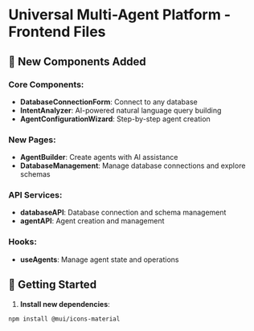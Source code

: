 # Universal Multi-Agent Platform - Frontend Files

## 🎨 New Components Added

### Core Components:
- **DatabaseConnectionForm**: Connect to any database
- **IntentAnalyzer**: AI-powered natural language query building  
- **AgentConfigurationWizard**: Step-by-step agent creation

### New Pages:
- **AgentBuilder**: Create agents with AI assistance
- **DatabaseManagement**: Manage database connections and explore schemas

### API Services:
- **databaseAPI**: Database connection and schema management
- **agentAPI**: Agent creation and management

### Hooks:
- **useAgents**: Manage agent state and operations

## 🚀 Getting Started

1. **Install new dependencies**:
  ```bash
  npm install @mui/icons-material
